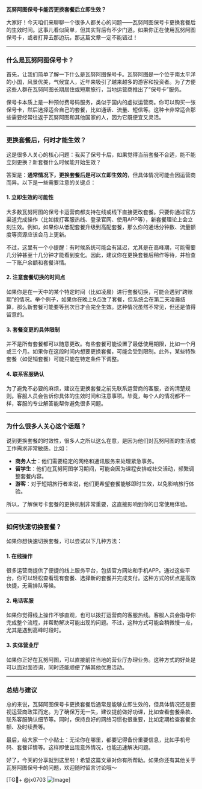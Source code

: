 **瓦努阿图保号卡能否更换套餐后立即生效？**

大家好！今天咱们来聊聊一个很多人都关心的问题——瓦努阿图保号卡更换套餐后的生效时间。这事儿看似简单，但其实背后有不少门道。如果你正在使用瓦努阿图保号卡，或者打算去那边玩，那这篇文章一定不能错过！

---

### **什么是瓦努阿图保号卡？**

首先，让我们简单了解一下什么是瓦努阿图保号卡。瓦努阿图是一个位于南太平洋的小国，风景优美，气候宜人，近年来吸引了越来越多的游客和投资者。为了方便这些人群在瓦努阿图长期居住或短期旅行，当地运营商推出了“保号卡”服务。

保号卡本质上是一种预付费号码服务，类似于国内的虚拟运营商。你可以购买一张保号卡，然后选择适合自己的套餐，比如通话、流量、短信等。这种卡非常适合那些需要经常往返于瓦努阿图和其他国家的人，因为它既便宜又灵活。

---

### **更换套餐后，何时才能生效？**

这是很多人关心的核心问题：我买了保号卡后，如果觉得当前套餐不合适，能不能立刻更换？新套餐什么时候能开始生效？

答案是：**通常情况下，更换套餐后是可以立即生效的**，但具体情况可能会因运营商而异。以下是一些需要注意的关键点：

#### **1. 立即生效的可能性**
大多数瓦努阿图的保号卡运营商都支持在线或线下直接更改套餐。只要你通过官方渠道完成操作（比如拨打客服热线、登录官网、使用APP等），新套餐理论上会立刻生效。例如，如果你从低配套餐升级到高配套餐，那么你的通话分钟数、流量额度等资源应该会马上更新。

不过，这里有一个小提醒：有时候系统可能会有延迟，尤其是在高峰期，可能需要几分钟甚至十几分钟才能看到变化。因此，建议你在更换套餐后稍作等待，并检查一下账户余额和套餐详情。

#### **2. 注意套餐切换的时间点**
如果你是在一天中的某个特定时间（比如凌晨）进行套餐切换，可能会遇到“跨账期”的情况。举个例子，如果你在晚上9点改了套餐，但系统会在第二天凌晨结算，那么新套餐可能要等到次日才会完全生效。这种情况虽然不常见，但还是值得留意的。

#### **3. 套餐变更的具体限制**
并不是所有套餐都可以随意更改。有些套餐可能设置了最低使用期限，比如一个月或三个月。如果你在这段时间内想要更换套餐，可能会受到限制。此外，某些特殊套餐（如促销套餐）可能只能在特定条件下调整。

#### **4. 联系客服确认**
为了避免不必要的麻烦，建议在更换套餐之前先联系运营商的客服，咨询清楚规则。客服人员会告诉你具体的生效时间和注意事项。毕竟，每个人的情况都不一样，客服的专业解答能帮你避免很多问题。

---

### **为什么很多人关心这个话题？**

说到更换套餐的时效性，很多人之所以这么在意，是因为他们对瓦努阿图的生活或工作需求非常敏感。比如：

- **商务人士**：他们需要稳定的网络和通讯服务来处理紧急事务。
- **留学生**：他们在瓦努阿图学习期间，可能会因为课程安排或社交活动，频繁调整套餐内容。
- **游客**：对于短期旅行者来说，他们更希望套餐能够即时生效，以免影响旅行体验。

所以，了解保号卡套餐的更换机制非常重要，这直接影响到你的日常使用体验。

---

### **如何快速切换套餐？**

如果你想快速切换套餐，可以尝试以下几种方法：

#### **1. 在线操作**
很多运营商提供了便捷的线上服务平台，包括官方网站和手机APP。通过这些平台，你可以轻松查看现有套餐、选择新的套餐并完成支付。这种方式的优点是高效快捷，无需排队等候。

#### **2. 电话客服**
如果你觉得线上操作不够直观，也可以拨打运营商的客服热线。客服人员会指导你完成整个流程，并帮助解决可能出现的问题。不过，这种方式可能会稍微慢一点，尤其是遇到高峰时段时。

#### **3. 实体营业厅**
如果你正好在瓦努阿图，可以直接前往当地的营业厅办理业务。这种方式的好处是可以面对面咨询，同时还能顺便了解其他优惠活动。

---

### **总结与建议**

总的来说，瓦努阿图保号卡更换套餐后通常是能够立即生效的，但具体情况还是要视运营商政策而定。为了确保万无一失，建议提前做好功课，比如查看套餐条款、联系客服确认细节等。同时，保持良好的网络习惯也很重要，比如定期检查套餐余额、及时续费等。

最后，给大家一个小贴士：无论你在哪里，都要记得备份重要信息，比如手机号码、套餐详情等。这样即使出现意外情况，也能迅速解决问题。

好了，今天的分享就到这里啦！希望这篇文章对你有所帮助。如果你还有其他关于瓦努阿图保号卡的问题，欢迎随时留言讨论哦～

[TG💪+ @jx0703 ![Image](https://github.com/user-attachments/assets/dbca1d08-cadb-493c-b0ec-ad6f7a83f270)]